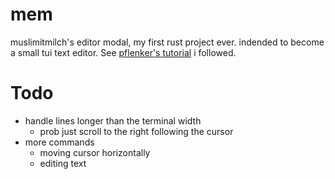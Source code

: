 # mem
muslimitmilch's editor modal, my first rust project ever. indended to become a small tui text editor. See [pflenker's tutorial](github.com/pflenker/hecto-tutorial) i followed.

# Todo

- handle lines longer than the terminal width
    - prob just scroll to the right following the cursor
- more commands
    - moving cursor horizontally
    - editing text
